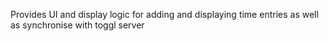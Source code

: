Provides UI and display logic for adding and displaying time entries as well as synchronise with toggl server
